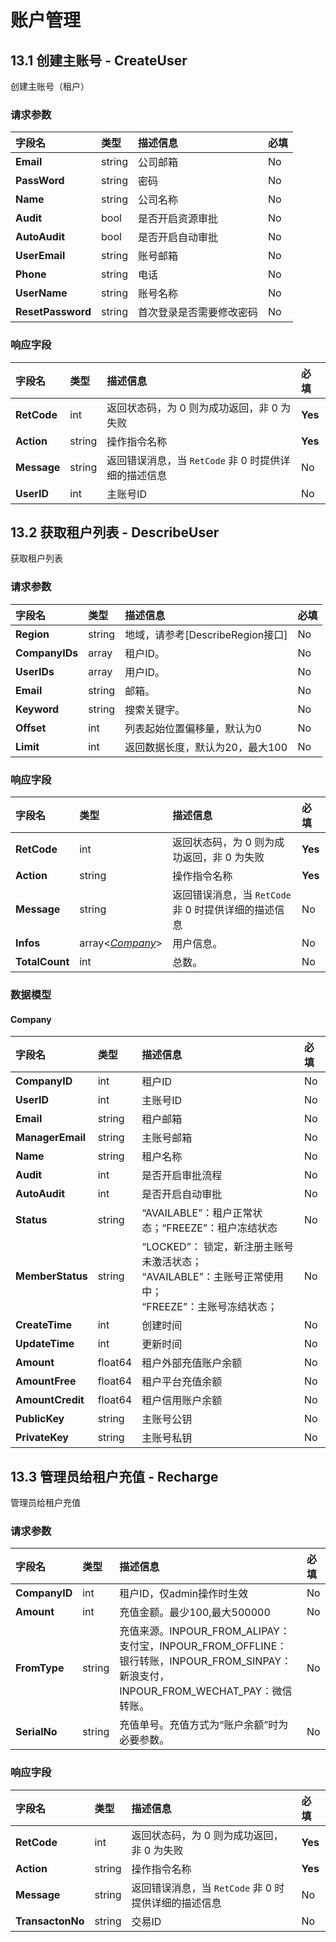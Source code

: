 



# 账户管理


    
    
## 13.1 创建主账号 - CreateUser

创建主账号（租户）

### 请求参数



| 字段名 | 类型 | 描述信息 | 必填 |
|:---|:---|:---|:---|
| **Email** | string | 公司邮箱 | No |
| **PassWord** | string | 密码 | No |
| **Name** | string | 公司名称 | No |
| **Audit** | bool | 是否开启资源审批 | No |
| **AutoAudit** | bool | 是否开启自动审批 | No |
| **UserEmail** | string | 账号邮箱 | No |
| **Phone** | string | 电话 | No |
| **UserName** | string | 账号名称 | No |
| **ResetPassword** | string | 首次登录是否需要修改密码 | No |

### 响应字段



| 字段名 | 类型 | 描述信息 | 必填 |
|:---|:---|:---|:---|
| **RetCode** | int | 返回状态码，为 0 则为成功返回，非 0 为失败 | **Yes** |
| **Action** | string | 操作指令名称 | **Yes** |
| **Message** | string | 返回错误消息，当 `RetCode` 非 0 时提供详细的描述信息 | No |
| **UserID** | int | 主账号ID | No |





    
    
## 13.2 获取租户列表 - DescribeUser

获取租户列表

### 请求参数



| 字段名 | 类型 | 描述信息 | 必填 |
|:---|:---|:---|:---|
| **Region** | string | 地域，请参考[DescribeRegion接口] | No |
| **CompanyIDs** | array<int> | 租户ID。 | No |
| **UserIDs** | array<int> | 用户ID。 | No |
| **Email** | string | 邮箱。 | No |
| **Keyword** | string | 搜索关键字。 | No |
| **Offset** | int | 列表起始位置偏移量，默认为0 | No |
| **Limit** | int | 返回数据长度，默认为20，最大100 | No |

### 响应字段



| 字段名 | 类型 | 描述信息 | 必填 |
|:---|:---|:---|:---|
| **RetCode** | int | 返回状态码，为 0 则为成功返回，非 0 为失败 | **Yes** |
| **Action** | string | 操作指令名称 | **Yes** |
| **Message** | string | 返回错误消息，当 `RetCode` 非 0 时提供详细的描述信息 | No |
| **Infos** | array<[*Company*](#Company)> | 用户信息。 | No |
| **TotalCount** | int | 总数。 | No |



### 数据模型


    
#### Company

| 字段名 | 类型 | 描述信息 | 必填 |
|:---|:---|:---|:---|
| **CompanyID** | int | 租户ID | No |
| **UserID** | int | 主账号ID | No |
| **Email** | string | 租户邮箱 | No |
| **ManagerEmail** | string | 主账号邮箱 | No |
| **Name** | string | 租户名称 | No |
| **Audit** | int | 是否开启审批流程 | No |
| **AutoAudit** | int | 是否开启自动审批 | No |
| **Status** | string | “AVAILABLE”：租户正常状态；“FREEZE”：租户冻结状态 | No |
| **MemberStatus** | string | “LOCKED”： 锁定，新注册主账号未激活状态；<br />“AVAILABLE”：主账号正常使用中；<br /> “FREEZE”：主账号冻结状态； | No |
| **CreateTime** | int | 创建时间 | No |
| **UpdateTime** | int | 更新时间 | No |
| **Amount** | float64 | 租户外部充值账户余额 | No |
| **AmountFree** | float64 | 租户平台充值余额 | No |
| **AmountCredit** | float64 | 租户信用账户余额 | No |
| **PublicKey** | string | 主账号公钥 | No |
| **PrivateKey** | string | 主账号私钥 | No |

    

    

    





    
    
## 13.3 管理员给租户充值 - Recharge

管理员给租户充值

### 请求参数



| 字段名 | 类型 | 描述信息 | 必填 |
|:---|:---|:---|:---|
| **CompanyID** | int | 租户ID，仅admin操作时生效 | No |
| **Amount** | int | 充值金额。最少100,最大500000 | No |
| **FromType** | string | 充值来源。INPOUR_FROM_ALIPAY：支付宝，INPOUR_FROM_OFFLINE：银行转账，INPOUR_FROM_SINPAY：新浪支付，INPOUR_FROM_WECHAT_PAY：微信转账。 | No |
| **SerialNo** | string | 充值单号。充值方式为“账户余额”时为必要参数。 | No |

### 响应字段



| 字段名 | 类型 | 描述信息 | 必填 |
|:---|:---|:---|:---|
| **RetCode** | int | 返回状态码，为 0 则为成功返回，非 0 为失败 | **Yes** |
| **Action** | string | 操作指令名称 | **Yes** |
| **Message** | string | 返回错误消息，当 `RetCode` 非 0 时提供详细的描述信息 | No |
| **TransactonNo** | string | 交易ID | No |







